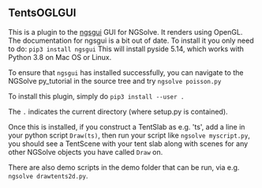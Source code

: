 ## TentsOGLGUI

This is a plugin to the [ngsgui](https://github.com/NGSolve/ngsgui) GUI for NGSolve.  It renders using OpenGL.  The documentation for ngsgui is a bit out of date.  To install it you only need to do: `pip3 install ngsgui`  This will install pyside 5.14, which works with Python 3.8 on Mac OS or Linux.

To ensure that `ngsgui` has installed successfully, you can navigate to the NGSolve py_tutorial in the source tree and try `ngsolve poisson.py`

To install this plugin, simply do `pip3 install --user .`

The `.` indicates the current directory (where setup.py is contained).

Once this is installed, if you construct a TentSlab as e.g. 'ts', add a line in your python script `Draw(ts)`, then run your script like `ngsolve myscript.py`, you should see a TentScene with your tent slab along with scenes for any other NGSolve objects you have called `Draw` on.

There are also demo scripts in the demo folder that can be run, via e.g. `ngsolve drawtents2d.py`.


